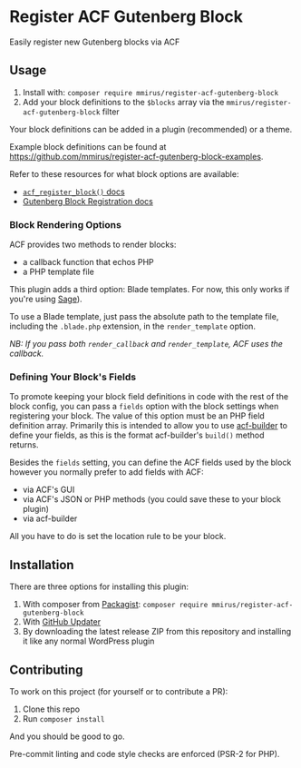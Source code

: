 # Register ACF Gutenberg Block

Easily register new Gutenberg blocks via ACF

## Usage

1. Install with: `composer require mmirus/register-acf-gutenberg-block`
2. Add your block definitions to the `$blocks` array via the `mmirus/register-acf-gutenberg-block` filter

Your block definitions can be added in a plugin (recommended) or a theme.

Example block definitions can be found at https://github.com/mmirus/register-acf-gutenberg-block-examples.

Refer to these resources for what block options are available:

- [`acf_register_block()` docs](https://www.advancedcustomfields.com/resources/acf_register_block/)
- [Gutenberg Block Registration docs](https://wordpress.org/gutenberg/handbook/designers-developers/developers/block-api/block-registration/)

### Block Rendering Options

ACF provides two methods to render blocks:

- a callback function that echos PHP
- a PHP template file

This plugin adds a third option: Blade templates. For now, this only works if you're using [Sage](https:/roots.io/sage/)).

To use a Blade template, just pass the absolute path to the template file, including the `.blade.php` extension, in the `render_template` option.

_NB: If you pass both `render_callback` and `render_template`, ACF uses the callback._

### Defining Your Block's Fields

To promote keeping your block field definitions in code with the rest of the block config, you can pass a `fields` option with the block settings when registering your block. The value of this option must be an PHP field definition array. Primarily this is intended to allow you to use [acf-builder](https://github.com/StoutLogic/acf-builder) to define your fields, as this is the format acf-builder's `build()` method returns.

Besides the `fields` setting, you can define the ACF fields used by the block however you normally prefer to add fields with ACF:

- via ACF's GUI
- via ACF's JSON or PHP methods (you could save these to your block plugin)
- via acf-builder

All you have to do is set the location rule to be your block.

## Installation

There are three options for installing this plugin:

1. With composer from [Packagist](https://packagist.org/packages/mmirus/register-acf-gutenberg-block): `composer require mmirus/register-acf-gutenberg-block`
2. With [GitHub Updater](https://github.com/afragen/github-updater)
3. By downloading the latest release ZIP from this repository and installing it like any normal WordPress plugin

## Contributing

To work on this project (for yourself or to contribute a PR):

1. Clone this repo
2. Run `composer install`

And you should be good to go.

Pre-commit linting and code style checks are enforced (PSR-2 for PHP).
